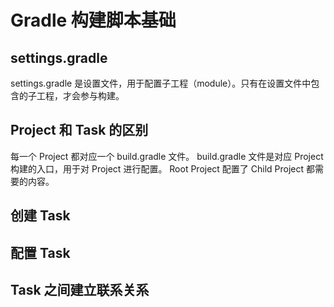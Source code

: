 # Gradle 构建脚本基础

## settings.gradle
settings.gradle 是设置文件，用于配置子工程（module）。只有在设置文件中包含的子工程，才会参与构建。

## Project 和 Task 的区别
每一个 Project 都对应一个 build.gradle 文件。
build.gradle 文件是对应 Project 构建的入口，用于对 Project 进行配置。
Root Project 配置了 Child Project 都需要的内容。
## 创建 Task

## 配置 Task

## Task 之间建立联系关系